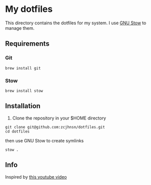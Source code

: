 # My dotfiles

This directory contains the dotfiles for my system. I use [GNU Stow](https://www.gnu.org/software/stow/) to manage them.

## Requirements

### Git
```
brew install git
````

### Stow
```
brew install stow
```
## Installation

1. Clone the repository in your $HOME directory

```
git clone git@github.com:zcjhnsn/dotfiles.git
cd dotfiles
```

then use GNU Stow to create symlinks

```
stow .
```

## Info

Inspired by [this youtube video](https://youtu.be/y6XCebnB9gs?si=LyeKJ49s7Kj-K8YQ)
